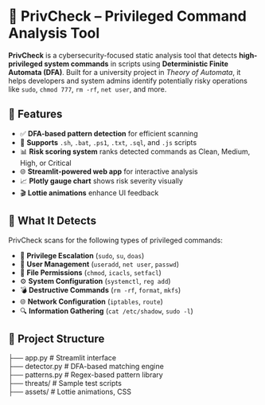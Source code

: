 # 🔐 PrivCheck – Privileged Command Analysis Tool

**PrivCheck** is a cybersecurity-focused static analysis tool that detects **high-privileged system commands** in scripts using **Deterministic Finite Automata (DFA)**. Built for a university project in *Theory of Automata*, it helps developers and system admins identify potentially risky operations like `sudo`, `chmod 777`, `rm -rf`, `net user`, and more.

## 🚀 Features

- ✅ **DFA-based pattern detection** for efficient scanning
- 🧾 **Supports** `.sh`, `.bat`, `.ps1`, `.txt`, `.sql`, and `.js` scripts
- 📊 **Risk scoring system** ranks detected commands as Clean, Medium, High, or Critical
- 🌐 **Streamlit-powered web app** for interactive analysis
- 📈 **Plotly gauge chart** shows risk severity visually
- 🎬 **Lottie animations** enhance UI feedback

## 🔎 What It Detects

PrivCheck scans for the following types of privileged commands:

- 🔼 **Privilege Escalation** (`sudo`, `su`, `doas`)
- 👤 **User Management** (`useradd`, `net user`, `passwd`)
- 🔐 **File Permissions** (`chmod`, `icacls`, `setfacl`)
- ⚙️ **System Configuration** (`systemctl`, `reg add`)
- 💣 **Destructive Commands** (`rm -rf`, `format`, `mkfs`)
- 🌐 **Network Configuration** (`iptables`, `route`)
- 🔍 **Information Gathering** (`cat /etc/shadow`, `sudo -l`)

## 📁 Project Structure

├── app.py # Streamlit interface<br>
├── detector.py # DFA-based matching engine<br>
├── patterns.py # Regex-based pattern library<br>
├── threats/ # Sample test scripts<br>
├── assets/ # Lottie animations, CSS<br>
